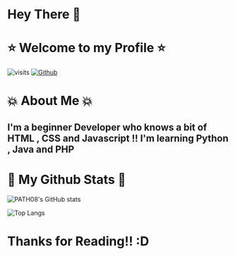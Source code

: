 # Hey There :wave:

# :star: Welcome to my Profile :star:
![visits](https://visitor-badge.glitch.me/badge?page_id=$PATH08.$PATH08)
[![Github](https://img.shields.io/github/followers/PATH08?label=Followers&style=social)](https://github.com/PATH08)
# :boom: About Me :boom:
## I'm a beginner Developer who knows a bit of HTML , CSS and Javascript !! I'm learning  Python , Java and PHP 


# :fish_cake: My Github Stats :fish_cake:
![PATH08's GitHub stats](https://github-readme-stats.vercel.app/api?username=PATH08&theme=omni&show_icons=true)

![Top Langs](https://github-readme-stats.vercel.app/api/top-langs/?username=PATH08&layout=compact&theme=omni)

# Thanks for Reading!! :D

